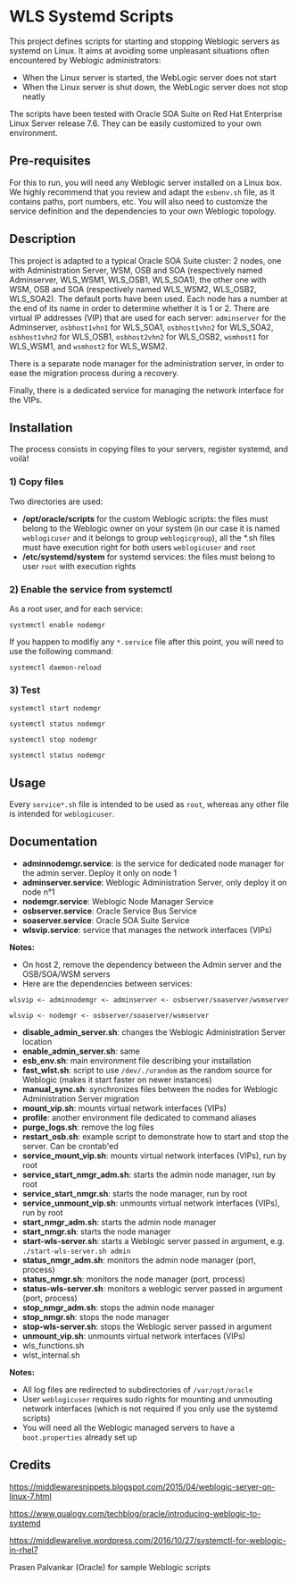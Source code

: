 # WLS Systemd Scripts

This project defines scripts for starting and stopping Weblogic servers as systemd on Linux.
It aims at avoiding some unpleasant situations often encountered by Weblogic administrators:
- When the Linux server is started, the WebLogic server does not start
- When the Linux server is shut down, the WebLogic server does not stop neatly

The scripts have been tested with Oracle SOA Suite on Red Hat Enterprise Linux Server release 7.6.
They can be easily customized to your own environment.

## Pre-requisites

For this to run, you will need any Weblogic server installed on a Linux box. We highly recommend that you review and adapt the `esbenv.sh` file, as it contains paths, port numbers, etc. You will also need to customize the service definition and the dependencies to your own Weblogic topology.

## Description

This project is adapted to a typical Oracle SOA Suite cluster: 2 nodes, one with Administration Server, WSM, OSB and SOA
(respectively named Adminserver, WLS_WSM1, WLS_OSB1, WLS_SOA1), the other one with WSM, OSB and SOA (respectively named
WLS_WSM2, WLS_OSB2, WLS_SOA2). The default ports have been used.
Each node has a number at the end of its name in order to determine whether it is 1 or 2.
There are virtual IP addresses (VIP) that are used for each server: `adminserver` for the Adminserver, `osbhost1vhn1`
for WLS_SOA1, `osbhost1vhn2` for WLS_SOA2, `osbhost1vhn2` for WLS_OSB1, `osbhost2vhn2` for WLS_OSB2, `wsmhost1`
for WLS_WSM1, and `wsmhost2` for WLS_WSM2.

There is a separate node manager for the administration server, in order to ease the migration process during a recovery.

Finally, there is a dedicated service for managing the network interface for the VIPs.

## Installation

The process consists in copying files to your servers, register systemd, and voilà!

### 1) Copy files

Two directories are used:
- **/opt/oracle/scripts** for the custom Weblogic scripts: the files must belong to the Weblogic owner on your system 
(in our case it is named `weblogicuser` and it belongs to group `weblogicgroup`), all the *.sh files must have execution
right for both users `weblogicuser` and `root` 
- **/etc/systemd/system** for systemd services: the files must belong to user `root` with execution rights

### 2) Enable the service from systemctl

As a root user, and for each service:

`systemctl enable nodemgr`

If you happen to modifiy any `*.service` file after this point, you will need to use the following command:

`
systemctl daemon-reload
`

### 3) Test

`systemctl start nodemgr`

`systemctl status nodemgr`

`systemctl stop nodemgr`

`systemctl status nodemgr`

## Usage

Every `service*.sh` file is intended to be used as `root`, whereas any other file is intended for `weblogicuser`.

## Documentation

- **adminnodemgr.service**: is the service for dedicated node manager for the admin server. Deploy it only on node 1
- **adminserver.service**: Weblogic Administration Server, only deploy it on node n°1
- **nodemgr.service**: Weblogic Node Manager Service
- **osbserver.service**:  Oracle Service Bus Service
- **soaserver.service**: Oracle SOA Suite Service
- **wlsvip.service**: service that manages the network interfaces (VIPs)

**Notes:** 
- On host 2, remove the dependency between the Admin server and the OSB/SOA/WSM servers
- Here are the dependencies between services:

`wlsvip <- adminnodemgr <- adminserver <- osbserver/soaserver/wsmserver`

`wlsvip <- nodemgr <- osbserver/soaserver/wsmserver`

- **disable_admin_server.sh**: changes the Weblogic Administration Server location
- **enable_admin_server.sh**: same
- **esb_env.sh**: main environment file describing your installation
- **fast_wlst.sh**: script to use `/dev/./urandom` as the random source for Weblogic (makes it start faster on newer instances)
- **manual_sync.sh**: synchronizes files between the nodes for Weblogic Administration Server migration
- **mount_vip.sh**: mounts virtual network interfaces (VIPs)
- **profile**: another environment file dedicated to command aliases
- **purge_logs.sh**: remove the log files 
- **restart_osb.sh**: example script to demonstrate how to start and stop the server. Can be crontab'ed
- **service_mount_vip.sh**: mounts virtual network interfaces (VIPs), run by root
- **service_start_nmgr_adm.sh**: starts the admin node manager, run by root
- **service_start_nmgr.sh**: starts the node manager, run by root
- **service_unmount_vip.sh**: unmounts virtual network interfaces (VIPs), run by root
- **start_nmgr_adm.sh**: starts the admin node manager
- **start_nmgr.sh**: starts the node manager
- **start-wls-server.sh**: starts a Weblogic server passed in argument, e.g.
`./start-wls-server.sh admin`
- **status_nmgr_adm.sh**: monitors the admin node manager (port, process)
- **status_nmgr.sh**: monitors the node manager (port, process)
- **status-wls-server.sh**: monitors a weblogic server passed in argument (port, process)
- **stop_nmgr_adm.sh**: stops the admin node manager
- **stop_nmgr.sh**: stops the node manager
- **stop-wls-server.sh**: stops the Weblogic server passed in argument
- **unmount_vip.sh**: unmounts virtual network interfaces (VIPs)
- wls_functions.sh
- wlst_internal.sh

**Notes:** 
- All log files are redirected to subdirectories of `/var/opt/oracle`
- User `weblogicuser` requires sudo rights for mounting and unmouting network interfaces (which is not required if you
only use the systemd scripts)
- You will need all the Weblogic managed servers to have a `boot.properties` already set up

## Credits

https://middlewaresnippets.blogspot.com/2015/04/weblogic-server-on-linux-7.html

https://www.qualogy.com/techblog/oracle/introducing-weblogic-to-systemd

https://middlewarelive.wordpress.com/2016/10/27/systemctl-for-weblogic-in-rhel7

Prasen Palvankar (Oracle) for sample Weblogic scripts

